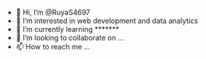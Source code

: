 - 👋 Hi, I’m @RuyaS4697
- 👀 I’m interested in web development and data analytics
- 🌱 I’m currently learning *******
- 💞️ I’m looking to collaborate on ...
- 📫 How to reach me ...

<!---
RuyaS4697/RuyaS4697 is a ✨ special ✨ repository because its `README.md` (this file) appears on your GitHub profile.
You can click the Preview link to take a look at your changes.
--->
